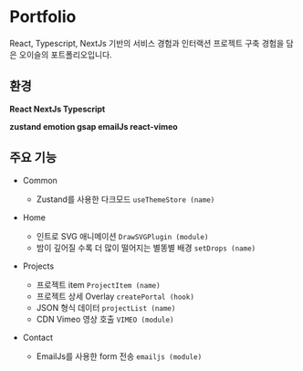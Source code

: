 # Portfolio
React, Typescript, NextJs 기반의 서비스 경험과 인터랙션 프로젝트 구축 경험을 담은 오이슬의 포트폴리오입니다. 

## 환경
**React NextJs Typescript**

**zustand emotion gsap emailJs react-vimeo**


## 주요 기능

- Common
  - Zustand를 사용한 다크모드 `useThemeStore (name)`


- Home
  - 인트로 SVG 애니메이션 `DrawSVGPlugin (module)`
  - 밤이 깊어질 수록 더 많이 떨어지는 별똥별 배경 `setDrops (name)`


- Projects
  - 프로젝트 item `ProjectItem (name)`
  - 프로젝트 상세 Overlay `createPortal (hook)`
  - JSON 형식 데이터 `projectList (name)`
  - CDN Vimeo 영상 호출 `VIMEO (module)`


- Contact
  - EmailJs를 사용한 form 전송 `emailjs (module)`
